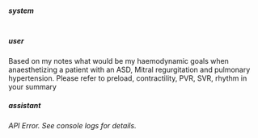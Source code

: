 ##### system
```sc-context
```

##### user
Based on my notes what would be my haemodynamic goals when anaesthetizing a patient with an ASD, Mitral regurgitation and pulmonary hypertension. Please refer to preload, contractility, PVR, SVR, rhythm in your summary

##### assistant
*API Error. See console logs for details.*
